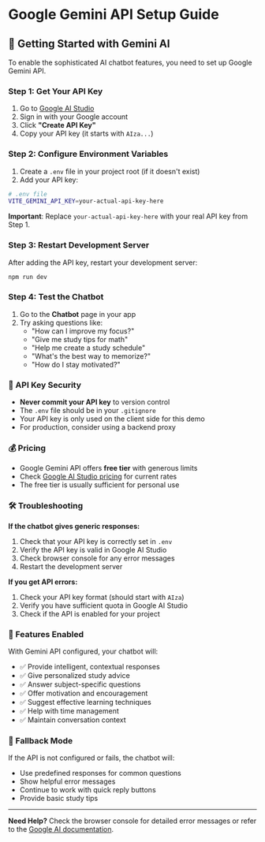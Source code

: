 # Google Gemini API Setup Guide

## 🚀 **Getting Started with Gemini AI**

To enable the sophisticated AI chatbot features, you need to set up Google Gemini API.

### **Step 1: Get Your API Key**

1. Go to [Google AI Studio](https://makersuite.google.com/app/apikey)
2. Sign in with your Google account
3. Click **"Create API Key"**
4. Copy your API key (it starts with `AIza...`)

### **Step 2: Configure Environment Variables**

1. Create a `.env` file in your project root (if it doesn't exist)
2. Add your API key:

```bash
# .env file
VITE_GEMINI_API_KEY=your-actual-api-key-here
```

**Important**: Replace `your-actual-api-key-here` with your real API key from Step 1.

### **Step 3: Restart Development Server**

After adding the API key, restart your development server:

```bash
npm run dev
```

### **Step 4: Test the Chatbot**

1. Go to the **Chatbot** page in your app
2. Try asking questions like:
   - "How can I improve my focus?"
   - "Give me study tips for math"
   - "Help me create a study schedule"
   - "What's the best way to memorize?"
   - "How do I stay motivated?"

### **🔧 API Key Security**

- **Never commit your API key** to version control
- The `.env` file should be in your `.gitignore`
- Your API key is only used on the client side for this demo
- For production, consider using a backend proxy

### **💰 Pricing**

- Google Gemini API offers **free tier** with generous limits
- Check [Google AI Studio pricing](https://ai.google.dev/pricing) for current rates
- The free tier is usually sufficient for personal use

### **🛠️ Troubleshooting**

**If the chatbot gives generic responses:**
1. Check that your API key is correctly set in `.env`
2. Verify the API key is valid in Google AI Studio
3. Check browser console for any error messages
4. Restart the development server

**If you get API errors:**
1. Check your API key format (should start with `AIza`)
2. Verify you have sufficient quota in Google AI Studio
3. Check if the API is enabled for your project

### **🎯 Features Enabled**

With Gemini API configured, your chatbot will:
- ✅ Provide intelligent, contextual responses
- ✅ Give personalized study advice
- ✅ Answer subject-specific questions
- ✅ Offer motivation and encouragement
- ✅ Suggest effective learning techniques
- ✅ Help with time management
- ✅ Maintain conversation context

### **📱 Fallback Mode**

If the API is not configured or fails, the chatbot will:
- Use predefined responses for common questions
- Show helpful error messages
- Continue to work with quick reply buttons
- Provide basic study tips

---

**Need Help?** Check the browser console for detailed error messages or refer to the [Google AI documentation](https://ai.google.dev/docs). 